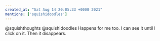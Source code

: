 ```yaml
---
created_at: "Sat Aug 14 20:05:33 +0000 2021"
mentions: ['squishidoodles']
---
```


@squishthoughts @squishidoodles Happens for me too. I can see it until I click on it. Then it disappears.